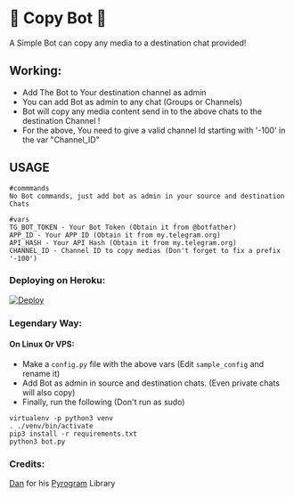 # 📇 Copy Bot 📇
A Simple Bot can copy any media to a destination chat provided!

## Working:
- Add The Bot to Your destination channel as admin
- You can add Bot as admin to any chat (Groups or Channels)
- Bot will copy any media content send in to the above chats to the destination Channel !
- For the above, You need to give a valid channel Id starting with '-100' in the var "Channel_ID"

## USAGE
```
#commmands
No Bot commands, just add bot as admin in your source and destination Chats

#vars
TG_BOT_TOKEN - Your Bot Token (Obtain it from @botfather)
APP_ID - Your APP ID (Obtain it from my.telegram.org)
API_HASH - Your API Hash (Obtain it from my.telegram.org)
CHANNEL_ID - Channel ID to copy medias (Don't forget to fix a prefix '-100')
```

### Deploying on Heroku:

[![Deploy](https://www.herokucdn.com/deploy/button.svg)](https://heroku.com/deploy?template=https://github.com/malachychidera/copybot)

### Legendary Way:
#### On Linux Or VPS:

- Make a ```config.py``` file with the above vars (Edit ```sample_config``` and rename it)
- Add Bot as admin in source and destination chats. (Even private chats will also copy)
- Finally, run the following (Don't run as sudo)

```
virtualenv -p python3 venv
. ./venv/bin/activate
pip3 install -r requirements.txt
python3 bot.py
```

### Credits:
[Dan](https://t.me/huskell) for his [Pyrogram](https://github.com/pyrogram/pyrogram) Library
